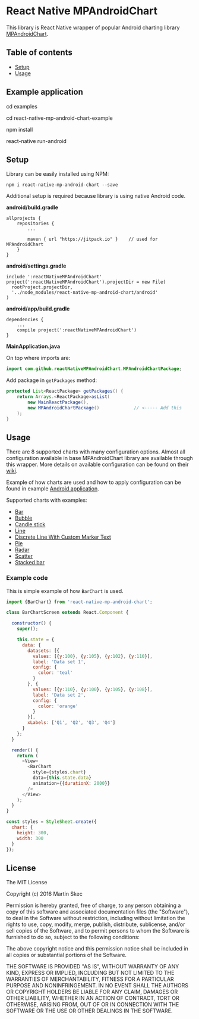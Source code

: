 # React Native MPAndroidChart
This library is React Native wrapper of popular Android charting library [MPAndroidChart](https://github.com/PhilJay/MPAndroidChart).


## Table of contents
- [Setup](#setup)
- [Usage](#usage)


## Example application
cd examples

cd react-native-mp-android-chart-example

npm install

react-native run-android

## Setup
Library can be easily installed using NPM:

`npm i react-native-mp-android-chart --save`

Additional setup is required because library is using native Android code.

**android/build.gradle**
```
allprojects {
    repositories {
        ...

        maven { url "https://jitpack.io" }    // used for MPAndroidChart
    }
}
```

**android/settings.gradle**
```
include ':reactNativeMPAndroidChart'
project(':reactNativeMPAndroidChart').projectDir = new File(
  rootProject.projectDir,
  '../node_modules/react-native-mp-android-chart/android'
)
```

**android/app/build.gradle**
```
dependencies {
    ...
    compile project(':reactNativeMPAndroidChart')
}
```
**MainApplication.java**

On top where imports are:
```java
import com.github.reactNativeMPAndroidChart.MPAndroidChartPackage;
```

Add package in `getPackages` method:
```java
protected List<ReactPackage> getPackages() {
    return Arrays.<ReactPackage>asList(
        new MainReactPackage(),
        new MPAndroidChartPackage()             // <----- Add this
    );
}
```


## Usage
There are 8 supported charts with many configuration options.
Almost all configuration available in base MPAndroidChart library are available through this wrapper.
More details on available configuration can be found on their [wiki](https://github.com/PhilJay/MPAndroidChart/wiki).

Example of how charts are used and how to apply configuration can be found in example [Android application](#example-application).

Supported charts with examples:
- [Bar](https://github.com/wuxudong/react-native-mp-android-chart/blob/master/examples/react-native-mp-android-chart-example/app/BarChartScreen.js)
- [Bubble](https://github.com/wuxudong/react-native-mp-android-chart/blob/master/examples/react-native-mp-android-chart-example/app/BubbleChartScreen.js)
- [Candle stick](https://github.com/wuxudong/react-native-mp-android-chart/blob/master/examples/react-native-mp-android-chart-example/app/CandleStickChartScreen.js)
- [Line](https://github.com/wuxudong/react-native-mp-android-chart/blob/master/examples/react-native-mp-android-chart-example/app/LineChartScreen.js)
- [Discrete Line With Custom Marker Text](https://github.com/wuxudong/react-native-mp-android-chart/blob/master/examples/react-native-mp-android-chart-example/app/TimeSeriesLineChartScreen.js)
- [Pie](https://github.com/wuxudong/react-native-mp-android-chart/blob/master/examples/react-native-mp-android-chart-example/app/PieChartScreen.js)
- [Radar](https://github.com/wuxudong/react-native-mp-android-chart/blob/master/examples/react-native-mp-android-chart-example/app/RadarChartScreen.js)
- [Scatter](https://github.com/wuxudong/react-native-mp-android-chart/blob/master/examples/react-native-mp-android-chart-example/app/ScatterChartScreen.js)
- [Stacked bar](https://github.com/wuxudong/react-native-mp-android-chart/blob/master/examples/react-native-mp-android-chart-example/app/StackedBarChartScreen.js)

### Example code
This is simple example of how `BarChart` is used.
```JavaScript
import {BarChart} from 'react-native-mp-android-chart';

class BarChartScreen extends React.Component {

  constructor() {
    super();

    this.state = {
      data: {
        datasets: [{
          values: [{y:100}, {y:105}, {y:102}, {y:110}],
          label: 'Data set 1',
          config: {
            color: 'teal'
          }
        }, {
          values: [{y:110}, {y:100}, {y:105}, {y:108}],
          label: 'Data set 2',
          config: {
            color: 'orange'
          }
        }],
        xLabels: ['Q1', 'Q2', 'Q3', 'Q4']
      }
    };
  }

  render() {
    return (
      <View>
        <BarChart
          style={styles.chart}
          data={this.state.data}
          animation={{durationX: 2000}}
        />
      </View>
    );
  }
}

const styles = StyleSheet.create({
  chart: {
    height: 300,
    width: 300
  }
});
```

## License
The MIT License

Copyright (c) 2016 Martin Skec

Permission is hereby granted, free of charge, to any person obtaining a copy of this software and associated documentation files (the "Software"), to deal in the Software without restriction, including without limitation the rights to use, copy, modify, merge, publish, distribute, sublicense, and/or sell copies of the Software, and to permit persons to whom the Software is furnished to do so, subject to the following conditions:

The above copyright notice and this permission notice shall be included in all copies or substantial portions of the Software.

THE SOFTWARE IS PROVIDED "AS IS", WITHOUT WARRANTY OF ANY KIND, EXPRESS OR IMPLIED, INCLUDING BUT NOT LIMITED TO THE WARRANTIES OF MERCHANTABILITY, FITNESS FOR A PARTICULAR PURPOSE AND NONINFRINGEMENT. IN NO EVENT SHALL THE AUTHORS OR COPYRIGHT HOLDERS BE LIABLE FOR ANY CLAIM, DAMAGES OR OTHER LIABILITY, WHETHER IN AN ACTION OF CONTRACT, TORT OR OTHERWISE, ARISING FROM, OUT OF OR IN CONNECTION WITH THE SOFTWARE OR THE USE OR OTHER DEALINGS IN THE SOFTWARE.
